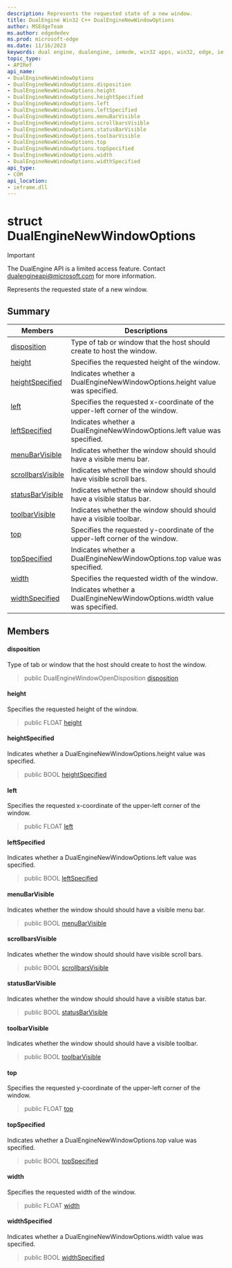 ```yaml
---
description: Represents the requested state of a new window.
title: DualEngine Win32 C++ DualEngineNewWindowOptions
author: MSEdgeTeam
ms.author: edgededev
ms.prod: microsoft-edge
ms.date: 11/16/2023
keywords: dual engine, dualengine, iemode, win32 apps, win32, edge, ie mode, edge html, DualEngineNewWindowOptions
topic_type: 
- APIRef
api_name:
- DualEngineNewWindowOptions
- DualEngineNewWindowOptions.disposition
- DualEngineNewWindowOptions.height
- DualEngineNewWindowOptions.heightSpecified
- DualEngineNewWindowOptions.left
- DualEngineNewWindowOptions.leftSpecified
- DualEngineNewWindowOptions.menuBarVisible
- DualEngineNewWindowOptions.scrollbarsVisible
- DualEngineNewWindowOptions.statusBarVisible
- DualEngineNewWindowOptions.toolbarVisible
- DualEngineNewWindowOptions.top
- DualEngineNewWindowOptions.topSpecified
- DualEngineNewWindowOptions.width
- DualEngineNewWindowOptions.widthSpecified
api_type:
- COM
api_location:
- ieframe.dll
---
```


# struct DualEngineNewWindowOptions

> [!IMPORTANT]
> The DualEngine API is a limited access feature. Contact dualengineapi@microsoft.com for more information.

Represents the requested state of a new window.

## Summary

 Members                        | Descriptions
--------------------------------|---------------------------------------------
[disposition](#disposition) | Type of tab or window that the host should create to host the window.
[height](#height) | Specifies the requested height of the window.
[heightSpecified](#heightspecified) | Indicates whether a DualEngineNewWindowOptions.height value was specified.
[left](#left) | Specifies the requested x-coordinate of the upper-left corner of the window.
[leftSpecified](#leftspecified) | Indicates whether a DualEngineNewWindowOptions.left value was specified.
[menuBarVisible](#menubarvisible) | Indicates whether the window should should have a visible menu bar.
[scrollbarsVisible](#scrollbarsvisible) | Indicates whether the window should should have visible scroll bars.
[statusBarVisible](#statusbarvisible) | Indicates whether the window should should have a visible status bar.
[toolbarVisible](#toolbarvisible) | Indicates whether the window should should have a visible toolbar.
[top](#top) | Specifies the requested y-coordinate of the upper-left corner of the window.
[topSpecified](#topspecified) | Indicates whether a DualEngineNewWindowOptions.top value was specified.
[width](#width) | Specifies the requested width of the window.
[widthSpecified](#widthspecified) | Indicates whether a DualEngineNewWindowOptions.width value was specified.

## Members

#### disposition

Type of tab or window that the host should create to host the window.

> public DualEngineWindowOpenDisposition [disposition](#disposition)

#### height

Specifies the requested height of the window.

> public FLOAT [height](#height)

#### heightSpecified

Indicates whether a DualEngineNewWindowOptions.height value was specified.

> public BOOL [heightSpecified](#heightspecified)

#### left

Specifies the requested x-coordinate of the upper-left corner of the window.

> public FLOAT [left](#left)

#### leftSpecified

Indicates whether a DualEngineNewWindowOptions.left value was specified.

> public BOOL [leftSpecified](#leftspecified)

#### menuBarVisible

Indicates whether the window should should have a visible menu bar.

> public BOOL [menuBarVisible](#menubarvisible)

#### scrollbarsVisible

Indicates whether the window should should have visible scroll bars.

> public BOOL [scrollbarsVisible](#scrollbarsvisible)

#### statusBarVisible

Indicates whether the window should should have a visible status bar.

> public BOOL [statusBarVisible](#statusbarvisible)

#### toolbarVisible

Indicates whether the window should should have a visible toolbar.

> public BOOL [toolbarVisible](#toolbarvisible)

#### top

Specifies the requested y-coordinate of the upper-left corner of the window.

> public FLOAT [top](#top)

#### topSpecified

Indicates whether a DualEngineNewWindowOptions.top value was specified.

> public BOOL [topSpecified](#topspecified)

#### width

Specifies the requested width of the window.

> public FLOAT [width](#width)

#### widthSpecified

Indicates whether a DualEngineNewWindowOptions.width value was specified.

> public BOOL [widthSpecified](#widthspecified)

